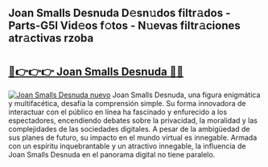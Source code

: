 ## Joan Smalls Desnuda D𝚎sn𝚞dos filtr𝚊dos - Parts-G5l Vid𝚎os f𝚘tos - N𝚞evas filtr𝚊ciones atr𝚊ctivas rzoba

# <h2><a href="http://mbbzmm.tromn.icu/?c=Joan+Smalls+Desnuda">🔗👉👉👉 Joan Smalls Desnuda 🔗🔗</a></h2>

[![Joan Smalls Desnuda nuevo](https://i.imgur.com/pEAQMta.gif)](http://mbbzmm.tromn.icu/?c=Joan+Smalls+Desnuda)
Joan Smalls Desnuda, una figura enigmática y multifacética, desafía la comprensión simple. Su forma innovadora de interactuar con el público en línea ha fascinado y enfurecido a los espectadores, encendiendo debates sobre la privacidad, la moralidad y las complejidades de las sociedades digitales. A pesar de la ambigüedad de sus planes de futuro, su impacto en el mundo virtual es innegable. Armada con un espíritu inquebrantable y un atractivo innegable, la influencia de Joan Smalls Desnuda en el panorama digital no tiene paralelo.
